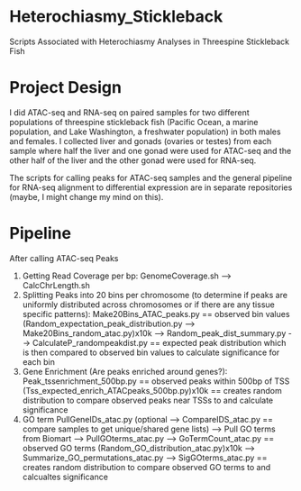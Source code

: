 # Heterochiasmy_Stickleback
Scripts Associated with Heterochiasmy Analyses in Threespine Stickleback Fish

# Project Design

I did ATAC-seq and RNA-seq on paired samples for two different populations of threespine stickleback fish (Pacific Ocean, a marine population, and Lake Washington, a freshwater population) in both males and females. I collected liver and gonads (ovaries or testes) from each sample where half the liver and one gonad were used for ATAC-seq and the other half of the liver and the other gonad were used for RNA-seq.

The scripts for calling peaks for ATAC-seq samples and the general pipeline for RNA-seq alignment to differential expression are in separate repositories (maybe, I might change my mind on this).

# Pipeline

After calling ATAC-seq Peaks
1. Getting Read Coverage per bp:
   GenomeCoverage.sh --> CalcChrLength.sh
2. Splitting Peaks into 20 bins per chromosome (to determine if peaks are uniformly distributed across chromosomes or if there are any tissue specific patterns):
   Make20Bins_ATAC_peaks.py == observed bin values
   (Random_expectation_peak_distribution.py --> Make20Bins_random_atac.py)x10k --> Random_peak_dist_summary.py -->        CalculateP_randompeakdist.py == expected peak distribution which is then compared to observed bin values to calculate significance for each bin
3. Gene Enrichment (Are peaks enriched around genes?):
   Peak_tssenrichment_500bp.py == observed peaks within 500bp of TSS
   (Tss_expected_enrich_ATACpeaks_500bp.py)x10k == creates random distribution to compare observed peaks near TSSs to and calculate significance
4. GO term
   PullGeneIDs_atac.py (optional --> CompareIDS_atac.py == compare samples to get unique/shared gene lists) --> Pull GO terms from Biomart --> PullGOterms_atac.py --> GoTermCount_atac.py == observed GO terms
   (Random_GO_distribution_atac.py)x10k --> Summarize_GO_permutations_atac.py --> SigGOterms_atac.py == creates random distribution to compare observed GO terms to and calcualtes significance
